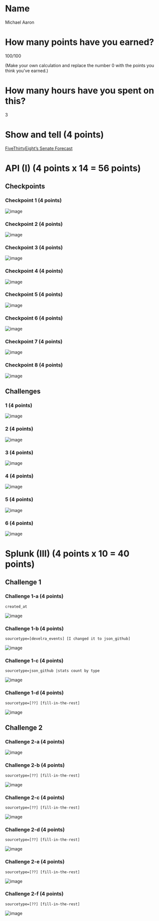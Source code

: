 # Name

Michael Aaron

# How many points have you earned?

100/100

(Make your own calculation and replace the number 0 with the points you think you've earned.)

# How many hours have you spent on this?

3

# Show and tell (4 points)

[FiveThirtyEight’s Senate Forecast](http://fivethirtyeight.com/interactives/senate-forecast/)

# API (I) (4 points x 14 = 56 points)

## Checkpoints

### Checkpoint 1 (4 points)

![image](https://www.dropbox.com/s/vh9n6fbm4pp0948/Screenshot%202014-09-14%2021.42.33.png)

### Checkpoint 2 (4 points)

![image](https://www.dropbox.com/s/6ze9tbjam51248y/Screenshot%202014-09-14%2021.53.13.png)

### Checkpoint 3 (4 points)

![image](https://www.dropbox.com/s/gn5rr9t78a66ls4/Screenshot%202014-09-14%2022.11.37.png)

### Checkpoint 4 (4 points)

![image](https://www.dropbox.com/s/1mfvjvtetc19wue/Screenshot%202014-09-14%2022.15.08.png)

### Checkpoint 5 (4 points)

![image](https://www.dropbox.com/s/weratxxyx9bh53o/Screenshot%202014-09-14%2022.43.16.png?dl=0)

### Checkpoint 6 (4 points)

![image](https://www.dropbox.com/s/a8pcvo19u6nf6u3/Screenshot%202014-09-14%2022.50.21.png?)

### Checkpoint 7 (4 points)

![image](https://www.dropbox.com/s/sqivej45944k4nk/Screenshot%202014-09-14%2022.59.04.png)

### Checkpoint 8 (4 points)

![image](https://www.dropbox.com/s/fnsepjeigmvwpas/Screenshot%202014-09-14%2023.00.21.png)

## Challenges

### 1 (4 points)

![image](https://www.dropbox.com/s/81hr2k42mo1ym6c/Screenshot%202014-09-14%2023.02.24.png)

### 2 (4 points)

![image](https://www.dropbox.com/s/wrrbg3n278z2i5k/Screenshot%202014-09-14%2023.05.51.png)

### 3 (4 points)

![image](https://www.dropbox.com/s/er6hsclfr1p9538/Screenshot%202014-09-14%2023.09.19.png)

### 4 (4 points)

![image](https://www.dropbox.com/s/ar7vv01ecw1aj94/Screenshot%202014-09-14%2023.10.33.png)

### 5 (4 points)

![image](https://www.dropbox.com/s/8jctw9e7om1cyf1/Screenshot%202014-09-14%2023.13.38.png)

### 6 (4 points)

![image](https://www.dropbox.com/s/h78ujhnduk5vwcp/Screenshot%202014-09-14%2023.24.14.png)



# Splunk (III) (4 points x 10 = 40 points)

## Challenge 1

### Challenge 1-a (4 points)
```
created_at
```
![image](https://www.dropbox.com/s/inhcifwsivbbyji/Screenshot%202014-09-14%2023.32.03.png)

### Challenge 1-b (4 points)
```
sourcetype=[develra_events] [I changed it to json_github]
```
![image](ihttps://www.dropbox.com/s/crn0iz4ceoc39z6/Screenshot%202014-09-14%2023.36.10.png)

### Challenge 1-c (4 points)
```
sourcetype=json_github |stats count by type
```
![image](https://www.dropbox.com/s/6633vmignjv8yj0/Screenshot%202014-09-14%2023.38.05.png)

### Challenge 1-d (4 points)
```
sourcetype=[??] [fill-in-the-rest]
```
![image](image.png?raw=true)

## Challenge 2

### Challenge 2-a (4 points)
![image](image.png?raw=true)

### Challenge 2-b (4 points)
```
sourcetype=[??] [fill-in-the-rest]
```
![image](image.png?raw=true)

### Challenge 2-c (4 points)
```
sourcetype=[??] [fill-in-the-rest]
```
![image](image.png?raw=true)

### Challenge 2-d (4 points)
```
sourcetype=[??] [fill-in-the-rest]
```
![image](image.png?raw=true)

### Challenge 2-e (4 points)
```
sourcetype=[??] [fill-in-the-rest]
```
![image](image.png?raw=true)

### Challenge 2-f (4 points)
```
sourcetype=[??] [fill-in-the-rest]
```
![image](image.png?raw=true)
